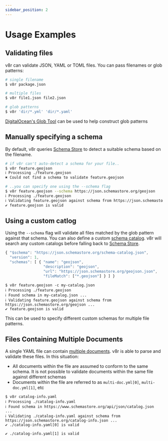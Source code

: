 ```yaml
---
sidebar_position: 2
---
```


# Usage Examples

## Validating files

v8r can validate JSON, YAML or TOML files. You can pass filenames or glob patterns:

```bash
# single filename
$ v8r package.json

# multiple files
$ v8r file1.json file2.json

# glob patterns
$ v8r 'dir/*.yml' 'dir/*.yaml'
```

[DigitalOcean's Glob Tool](https://www.digitalocean.com/community/tools/glob) can be used to help construct glob patterns

## Manually specifying a schema

By default, v8r queries [Schema Store](https://www.schemastore.org/) to detect a suitable schema based on the filename.

```bash
# if v8r can't auto-detect a schema for your file..
$ v8r feature.geojson
ℹ Processing ./feature.geojson
✖ Could not find a schema to validate feature.geojson

# ..you can specify one using the --schema flag
$ v8r feature.geojson --schema https://json.schemastore.org/geojson
ℹ Processing ./feature.geojson
ℹ Validating feature.geojson against schema from https://json.schemastore.org/geojson ...
✔ feature.geojson is valid
```

## Using a custom catlog

Using the `--schema` flag will validate all files matched by the glob pattern against that schema. You can also define a custom [schema catalog](https://json.schemastore.org/schema-catalog.json). v8r will search any custom catalogs before falling back to [Schema Store](https://www.schemastore.org/).


```js title="my-catalog.json"
{ "$schema": "https://json.schemastore.org/schema-catalog.json",
  "version": 1,
  "schemas": [ { "name": "geojson",
                 "description": "geojson",
                 "url": "https://json.schemastore.org/geojson.json",
                 "fileMatch": ["*.geojson"] } ] }
```

```
$ v8r feature.geojson -c my-catalog.json
ℹ Processing ./feature.geojson
ℹ Found schema in my-catalog.json ...
ℹ Validating feature.geojson against schema from https://json.schemastore.org/geojson ...
✔ feature.geojson is valid
```

This can be used to specify different custom schemas for multiple file patterns.

## Files Containing Multiple Documents

A single YAML file can contain [multiple documents](https://www.yaml.info/learn/document.html). v8r is able to parse and validate these files. In this situation:

- All documents within the file are assumed to conform to the same schema. It is not possible to validate documents within the same file against different schemas
- Documents within the file are referred to as `multi-doc.yml[0]`, `multi-doc.yml[1]`, etc

```
$ v8r catalog-info.yaml
ℹ Processing ./catalog-info.yaml
ℹ Found schema in https://www.schemastore.org/api/json/catalog.json ...
ℹ Validating ./catalog-info.yaml against schema from https://json.schemastore.org/catalog-info.json ...
✔ ./catalog-info.yaml[0] is valid

✔ ./catalog-info.yaml[1] is valid
```
